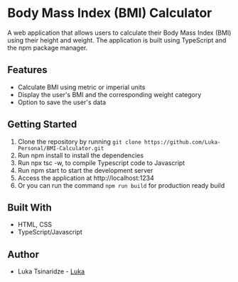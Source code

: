 # Body Mass Index (BMI) Calculator

A web application that allows users to calculate their Body Mass Index (BMI) using their height and weight. The application is built using TypeScript and the npm package manager.

## Features
- Calculate BMI using metric or imperial units
- Display the user's BMI and the corresponding weight category
- Option to save the user's data

## Getting Started
1. Clone the repository by running `git clone https://github.com/Luka-Personal/BMI-Calculator.git`
2. Run npm install to install the dependencies
3. Run npx tsc -w, to compile Typescript code to Javascript
3. Run npm start to start the development server
4. Access the application at http://localhost:1234
5. Or you can run the command `npm run build` for production ready build

## Built With
- HTML, CSS
- TypeScript/Javascript

## Author
- Luka Tsinaridze - [Luka](https://github.com/Luka-Personal)
